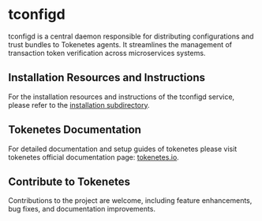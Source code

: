 # tconfigd

tconfigd is a central daemon responsible for distributing configurations and trust bundles to Tokenetes agents. It streamlines the management of transaction token verification across microservices systems.

## Installation Resources and Instructions

For the installation resources and instructions of the tconfigd service, please refer to the [installation subdirectory](https://github.com/tokenetes/tconfigd/tree/main/installation).

## Tokenetes Documentation

For detailed documentation and setup guides of tokenetes please visit tokenetes official documentation page: [tokenetes.io](https://tokenetes.io).

## Contribute to Tokenetes

Contributions to the project are welcome, including feature enhancements, bug fixes, and documentation improvements.